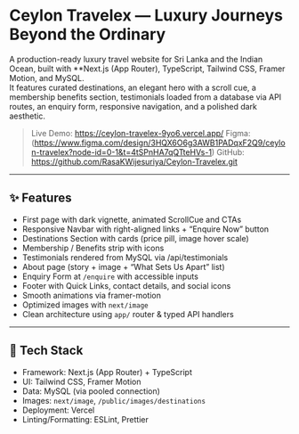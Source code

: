 # Ceylon Travelex — Luxury Journeys Beyond the Ordinary

A production-ready luxury travel website for Sri Lanka and the Indian Ocean, built with **Next.js (App Router), TypeScript, Tailwind CSS, Framer Motion, and MySQL.  
It features curated destinations, an elegant hero with a scroll cue, a membership benefits section, testimonials loaded from a database via API routes, an enquiry form, responsive navigation, and a polished dark aesthetic.

> Live Demo: https://ceylon-travelex-9yo6.vercel.app/
> Figma: (https://www.figma.com/design/3HQX6O6g3AWB1PADqxF2Q9/ceylon-travelex?node-id=0-1&t=4tSPnHA7qQTteHVs-1)
> GitHub: https://github.com/RasaKWijesuriya/Ceylon-Travelex.git

---

## ✨ Features

- First page with dark vignette, animated ScrollCue and CTAs
- Responsive Navbar with right-aligned links + “Enquire Now” button
- Destinations Section with cards (price pill, image hover scale)
- Membership / Benefits strip with icons
- Testimonials rendered from MySQL via /api/testimonials
- About page (story + image + “What Sets Us Apart” list)
- Enquiry Form at `/enquire` with accessible inputs
- Footer with Quick Links, contact details, and social icons
- Smooth animations via framer-motion
- Optimized images with `next/image`
- Clean architecture using `app/` router & typed API handlers

---

## 🧱 Tech Stack

- Framework: Next.js (App Router) + TypeScript
- UI: Tailwind CSS, Framer Motion
- Data: MySQL (via pooled connection)
- Images: `next/image`, `/public/images/destinations`
- Deployment: Vercel
- Linting/Formatting: ESLint, Prettier


